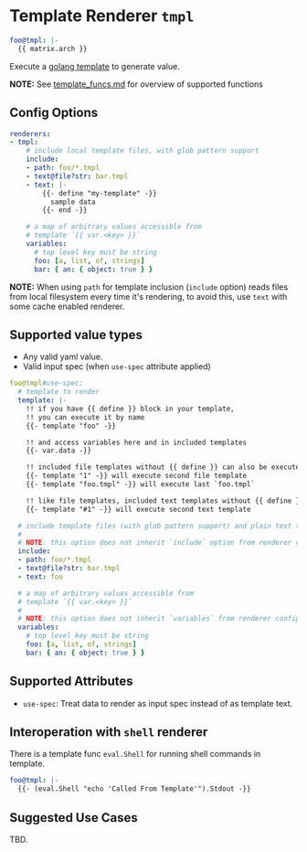 # Template Renderer `tmpl`

```yaml
foo@tmpl: |-
  {{ matrix.arch }}
```

Execute a [golang template](https://golang.org/pkg/text/template/) to generate value.

__NOTE:__ See [template_funcs.md](../generated/template_funcs.md) for overview of supported functions

## Config Options

```yaml
renderers:
- tmpl:
    # include local template files, with glob pattern support
    include:
    - path: foo/*.tmpl
    - text@file?str: bar.tmpl
    - text: |-
        {{- define "my-template" -}}
          sample data
        {{- end -}}

    # a map of arbitrary values accessible from
    # template `{{ var.<key> }}`
    variables:
      # top level key must be string
      foo: [a, list, of, strings]
      bar: { an: { object: true } }
```

__NOTE:__ When using `path` for template inclusion (`include` option) reads files from local filesystem every time it's rendering, to avoid this, use `text` with some cache enabled renderer.

## Supported value types

- Any valid yaml value.
- Valid input spec (when `use-spec` attribute applied)

```yaml
foo@tmpl#use-spec:
  # template to render
  template: |-
    !! if you have {{ define }} block in your template,
    !! you can execute it by name
    {{- template "foo" -}}

    !! and access variables here and in included templates
    {{- var.data -}}

    !! included file templates without {{ define }} can also be executed by index or file basename
    {{- template "1" -}} will execute second file template
    {{- template "foo.tmpl" -}} will execute last `foo.tmpl`

    !! like file templates, included text templates without {{ define }} can be executed by index with prefix `#`
    {{- template "#1" -}} will execute second text template

  # include template files (with glob pattern support) and plain text tempaltes
  #
  # NOTE: this option does not inherit `include` option from renderer config
  include:
  - path: foo/*.tmpl
  - text@file?str: bar.tmpl
  - text: foo

  # a map of arbitrary values accessible from
  # template `{{ var.<key> }}`
  #
  # NOTE: this option does not inherit `variables` from renderer config
  variables:
    # top level key must be string
    foo: [a, list, of, strings]
    bar: { an: { object: true } }
```

## Supported Attributes

- `use-spec`: Treat data to render as input spec instead of as template text.

## Interoperation with `shell` renderer

There is a template func `eval.Shell` for running shell commands in template.

```yaml
foo@tmpl: |-
  {{- (eval.Shell "echo 'Called From Template'").Stdout -}}
```

## Suggested Use Cases

TBD.
